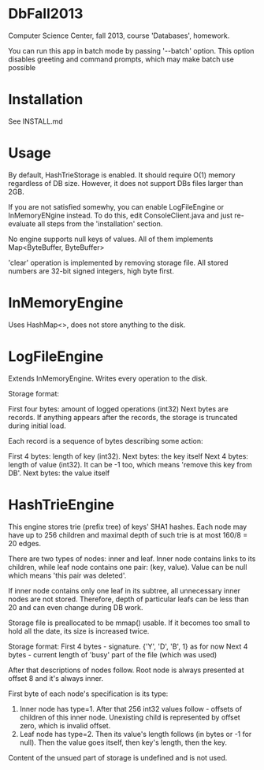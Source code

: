 DbFall2013
==========

Computer Science Center, fall 2013, course 'Databases', homework.

You can run this app in batch mode by passing '--batch' option. This option
disables greeting and command prompts, which may make batch use possible

Installation
============

See INSTALL.md

Usage
=====

By default, HashTrieStorage is enabled. It should require O(1) memory regardless of DB size.
However, it does not support DBs files larger than 2GB.

If you are not satisfied somewhy, you can enable LogFileEngine or InMemoryENgine instead. To do this,
edit ConsoleClient.java and just re-evaluate all steps from the 'installation' section.

No engine supports null keys of values. All of them implements Map<ByteBuffer, ByteBuffer>

'clear' operation is implemented by removing storage file. All stored numbers
are 32-bit signed integers, high byte first.

InMemoryEngine
==============

Uses HashMap<>, does not store anything to the disk.

LogFileEngine
=============

Extends InMemoryEngine. Writes every operation to the disk.

Storage format:

First four bytes: amount of logged operations (int32)
Next bytes are records. If anything appears after the records, the storage is truncated during initial load.

Each record is a sequence of bytes describing some action:

First 4 bytes: length of key (int32).
Next bytes: the key itself
Next 4 bytes: length of value (int32). It can be -1 too, which means 'remove this key from DB'.
Next bytes: the value itself

HashTrieEngine
==============

This engine stores trie (prefix tree) of keys' SHA1 hashes. Each node may have up to 256 children
and maximal depth of such trie is at most 160/8 = 20 edges.

There are two types of nodes: inner and leaf. Inner node contains links to its children, while leaf
node contains one pair: (key, value). Value can be null which means 'this pair was deleted'.

If inner node contains only one leaf in its subtree, all unnecessary inner nodes are not stored.
Therefore, depth of particular leafs can be less than 20 and can even change during DB work.

Storage file is preallocated to be mmap() usable. If it becomes too small to hold
all the date, its size is increased twice.

Storage format:
First 4 bytes - signature. {'Y', 'D', 'B', 1} as for now
Next 4 bytes - current length of 'busy' part of the file (which was used)

After that descriptions of nodes follow. Root node is always presented at offset 8 and it's always inner.

First byte of each node's specification is its type:
1. Inner node has type=1. After that 256 int32 values follow - offsets of children of this inner node.
   Unexisting child is represented by offset zero, which is invalid offset.
2. Leaf node has type=2. Then its value's length follows (in bytes or -1 for null). Then the value
   goes itself, then key's length, then the key.

Content of the unsued part of storage is undefined and is not used.
